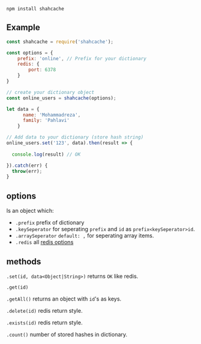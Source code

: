 

```
npm install shahcache
```

## Example

```javascript
const shahcache = require('shahcache');

const options = {
    prefix: 'online', // Prefix for your dictionary
    redis: {
        port: 6378
    }
}

// create your dictionary object
const online_users = shahcache(options);

let data = {
      name: 'Mohammadreza',
      family: 'Pahlavi'
    }

// Add data to your dictionary (store hash string)
online_users.set('123', data).then(result => {
  
  console.log(result) // OK

}).catch(err) {
  throw(err);
}
```
## options

Is an object which:

* `.prefix` prefix of dictionary
* `.keySeperator` for seperating `prefix` and `id` as `prefix<keySeperator>id`.
* `.arraySeperator` `default: ,` for seperating array items.
* `.redis` all [redis options](https://www.npmjs.com/package/redis#options-object-properties)

## methods

`.set(id, data<Object|String>)` returns `OK` like redis.

`.get(id)`

`.getAll()` returns an object with `id`'s as keys.

`.delete(id)` redis return style.

`.exists(id)` redis return style.

`.count()` number of stored hashes in dictionary.
